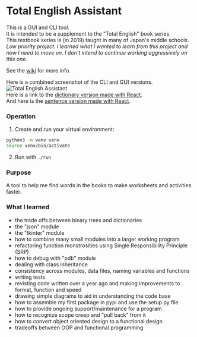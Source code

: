 # Total English Assistant
This is a GUI and CLI tool.  
It is intended to be a supplement to the "Total English" book series.  
This textbook series is (in 2019) taught in many of Japan's middle schools.  
_Low priority project. I learned what I wanted to learn from this project and now I need to move on. I don't intend to continue working aggressively on this one._

See the [wiki](https://github.com/wmcooper2/TotalEnglishAssistant/wiki) for more info.

Here is a combined screenshot of the CLI and GUI versions.  
![Total English Assistant](screenshot.png)  
Here is a link to the [dictionary version made with React](https://wmcooper2.com/total-english-dictionary-js/).  
And here is the [sentence version made with React](https://wmcooper2.com/total-english-sentence-js/).  



### Operation
1. Create and run your virtual environment:  
```bash
python3 -m venv venv
source venv/bin/activate
```  
2. Run with `./run`


### Purpose
A tool to help me find words in the books to make worksheets and activities faster.

### What I learned
* the trade offs between binary trees and dictionaries
* the "json" module
* the "tkinter" module
* how to combine many small modules into a larger working program
* refactoring function monstrosities using Single Responsibility Principle (SRP)
* how to debug with "pdb" module
* dealing with class inheritance
* consistency across modules, data files, naming variables and functions
* writing tests
* revisting code written over a year ago and making improvements to format, function and speed
* drawing simple diagrams to aid in understanding the code base
* how to assemble my first package in pypi and use the setup.py file
* how to provide ongoing support/maintenance for a program
* how to recognize scope creep and "pull back" from it
* how to convert object oriented design to a functional design
* tradeoffs between OOP and functional programming
